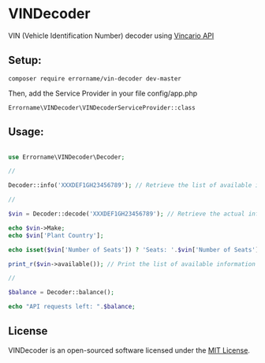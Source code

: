 # VINDecoder

VIN (Vehicle Identification Number) decoder using [Vincario API](https://vindecoder.eu)

## Setup:

```
composer require errorname/vin-decoder dev-master
```

Then, add the Service Provider in your file config/app.php

```
Errorname\VINDecoder\VINDecoderServiceProvider::class
```

## Usage:

```php

use Errorname\VINDecoder\Decoder;

//

Decoder::info('XXXDEF1GH23456789'); // Retrieve the list of available information about this VIN

//

$vin = Decoder::decode('XXXDEF1GH23456789'); // Retrieve the actual information about this VIN

echo $vin->Make;
echo $vin['Plant Country'];

echo isset($vin['Number of Seats']) ? 'Seats: '.$vin['Number of Seats'] : 'No seats';

print_r($vin->available()); // Print the list of available information about this VIN

//

$balance = Decoder::balance();

echo "API requests left: ".$balance;

```

## License

VINDecoder is an open-sourced software licensed under the [MIT License](http://opensource.org/licenses/MIT).
